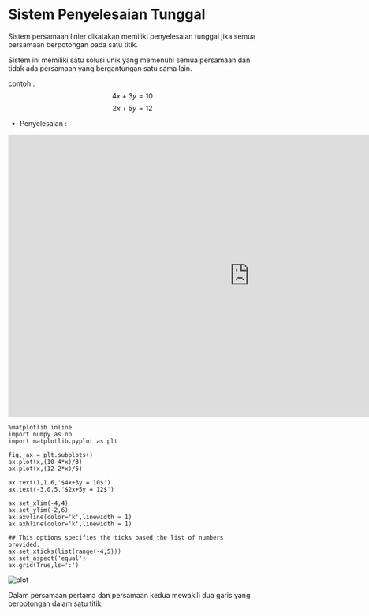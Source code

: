 # Sistem Penyelesaian Tunggal

Sistem persamaan linier dikatakan memiliki penyelesaian tunggal jika semua persamaan berpotongan pada satu titik.

Sistem ini memiliki satu solusi unik yang memenuhi semua persamaan dan tidak ada persamaan yang bergantungan satu sama lain.

contoh :
$$4x + 3y = 10$$
$$2x + 5y = 12$$

- Penyelesaian : 

<iframe scrolling="no" title="Simultaneous Equations:Elimination" src="https://www.geogebra.org/material/iframe/id/MXa3HKy3/width/977/height/574/border/888888/sfsb/true/smb/false/stb/false/stbh/false/ai/false/asb/false/sri/true/rc/false/ld/false/sdz/true/ctl/false" width="977px" height="574px" style="border:0px;"> </iframe>

```
%matplotlib inline
import numpy as np
import matplotlib.pyplot as plt

fig, ax = plt.subplots()
ax.plot(x,(10-4*x)/3)
ax.plot(x,(12-2*x)/5)

ax.text(1,1.6,'$4x+3y = 10$')
ax.text(-3,0.5,'$2x+5y = 12$')

ax.set_xlim(-4,4)
ax.set_ylim(-2,6)
ax.axvline(color='k',linewidth = 1)
ax.axhline(color='k',linewidth = 1)

## This options specifies the ticks based the list of numbers provided.
ax.set_xticks(list(range(-4,5)))
ax.set_aspect('equal')
ax.grid(True,ls=':')
```
![plot](gambar/plot1.png)

Dalam persamaan pertama dan persamaan kedua mewakili dua garis yang berpotongan dalam satu titik.
